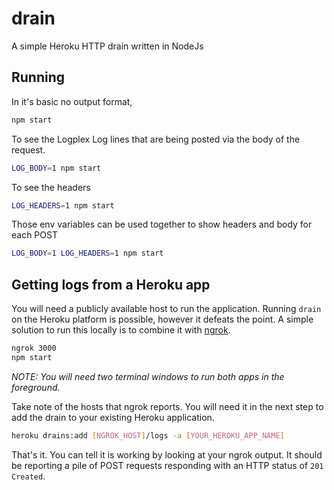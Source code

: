 # drain

A simple Heroku HTTP drain written in NodeJs

## Running

In it's basic no output format,
```bash
npm start
```
To see the Logplex Log lines that are being posted via the body of the request.
```bash
LOG_BODY=1 npm start
```
To see the headers
```bash
LOG_HEADERS=1 npm start
```
Those env variables can be used together to show headers and body for each POST
```bash
LOG_BODY=1 LOG_HEADERS=1 npm start
```

## Getting logs from a Heroku app

You will need a publicly available host to run the application. Running `drain` on the Heroku platform is possible, however it defeats the point. A simple solution to run this locally is to combine it with [ngrok](https://ngrok.com/).
```bash
ngrok 3000
npm start
```

*NOTE: You will need two terminal windows to run both apps in the foreground.*

Take note of the hosts that ngrok reports. You will need it in the next step to add the drain to your existing Heroku application.
```bash
heroku drains:add [NGROK_HOST]/logs -a [YOUR_HEROKU_APP_NAME]
```
That's it. You can tell it is working by looking at your ngrok output. It should be reporting a pile of POST requests responding with an HTTP status of `201 Created`.

